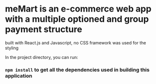 # meMart is an e-commerce web app with a multiple optioned and group payment structure

built with React.js and Javascript, no CSS framework was used for the styling


In the project directory, you can run:

### `npm install` to get all the dependencies used in building this application
